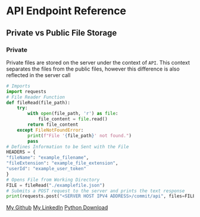 # API Endpoint Reference

## Private vs Public File Storage
### Private
Private files are stored on the server under the context of `API`. This context separates the files from the public files, however this difference is also reflected in the server call 
```Python
# Imports
import requests
# File Reader Function
def fileRead(file_path):
    try:
        with open(file_path, 'r') as file:
            file_content = file.read()
        return file_content
    except FileNotFoundError:
        print(f"File '{file_path}' not found.")
        pass
# Defines Information to be Sent with the File
HEADERS = {
"fileName": "example_filename",
"fileExtension": "example_file_extension",
"userId": "example_user_token"
}
# Opens File from Working Directory
FILE = fileRead("./examplefile.json")
# Submits a POST request to the server and prints the text response
print(requests.post("<SERVER HOST IPV4 ADDRESS>/commit/api", files=FILE).text)
```
<seealso>
    <category ref="lnks">
        <a href="https://github.com/definiteconfusion">My Github</a>
        <a href="https://www.linkedin.com/in/jake-rase-9a28a926a/">My LinkedIn</a>
        <a href="https://www.python.org/downloads/">Python Download</a>
    </category>
</seealso>